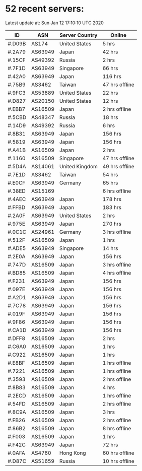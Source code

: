 # 52 recent servers:

Latest update at: Sun Jan 12 17:10:10 UTC 2020

| ID | ASN | Server Country | Online |
| -- | --- | -------------- | ------ |
| #.D09B | AS174 | United States | 5 hrs |
| #.2A79 | AS63949 | Japan | 42 hrs |
| #.15CF | AS49392 | Russia | 2 hrs |
| #.7F1D | AS63949 | Singapore | 66 hrs |
| #.42A0 | AS63949 | Japan | 116 hrs |
| #.75B9 | AS3462 | Taiwan | 47 hrs offline |
| #.9FC3 | AS53889 | United States | 22 hrs |
| #.D827 | AS20150 | United States | 12 hrs |
| #.EBB7 | AS16509 | Japan | 2 hrs offline |
| #.5CBD | AS48347 | Russia | 18 hrs |
| #.14D9 | AS49392 | Russia | 6 hrs |
| #.8B31 | AS63949 | Japan | 156 hrs |
| #.5819 | AS63949 | Japan | 156 hrs |
| #.A41B | AS16509 | Japan | 2 hrs |
| #.1160 | AS16509 | Singapore | 47 hrs offline |
| #.5D4A | AS14061 | United Kingdom | 49 hrs offline |
| #.7E1D | AS3462 | Taiwan | 54 hrs |
| #.E0CF | AS63949 | Germany | 65 hrs |
| #.38ED | AS15169 |  | 6 hrs offline |
| #.4AEC | AS63949 | Japan | 178 hrs |
| #.FFBD | AS63949 | Japan | 183 hrs |
| #.2A0F | AS63949 | United States | 2 hrs |
| #.975E | AS63949 | Japan | 270 hrs |
| #.0C1C | AS24961 | Germany | 3 hrs offline |
| #.512F | AS16509 | Japan | 1 hrs |
| #.ADE5 | AS63949 | Singapore | 14 hrs |
| #.2E0A | AS63949 | Japan | 156 hrs |
| #.747D | AS16509 | Japan | 3 hrs offline |
| #.BD85 | AS16509 | Japan | 4 hrs offline |
| #.F231 | AS63949 | Japan | 156 hrs |
| #.097E | AS63949 | Japan | 156 hrs |
| #.A2D1 | AS63949 | Japan | 156 hrs |
| #.7C78 | AS63949 | Japan | 156 hrs |
| #.019F | AS63949 | Japan | 156 hrs |
| #.9F86 | AS63949 | Japan | 156 hrs |
| #.CA1D | AS63949 | Japan | 156 hrs |
| #.DFF8 | AS16509 | Japan | 2 hrs |
| #.C6A0 | AS16509 | Japan | 1 hrs |
| #.C922 | AS16509 | Japan | 1 hrs |
| #.E8BF | AS16509 | Japan | 1 hrs offline |
| #.7221 | AS16509 | Japan | 1 hrs offline |
| #.3593 | AS16509 | Japan | 2 hrs offline |
| #.8B83 | AS16509 | Japan | 4 hrs |
| #.2ECD | AS16509 | Japan | 1 hrs offline |
| #.54FD | AS16509 | Japan | 2 hrs offline |
| #.8C9A | AS16509 | Japan | 3 hrs |
| #.FB26 | AS16509 | Japan | 2 hrs offline |
| #.86B2 | AS16509 | Japan | 8 hrs offline |
| #.F003 | AS16509 | Japan | 1 hrs |
| #.F42C | AS63949 | Japan | 72 hrs |
| #.0AFA | AS4760 | Hong Kong | 60 hrs offline |
| #.D87C | AS51659 | Russia | 10 hrs offline |

